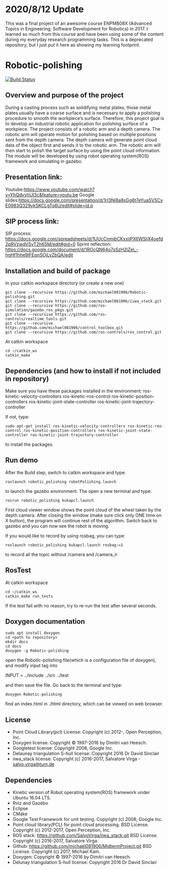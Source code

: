 # 2020/8/12 Update
This was a final project of an awesome course ENPM808X (Advanced Topics in Engineering; Software Development for Robotics) in 2017. I learned so much from this course and have been using some of the content during my everyday research programming tasks. This is a deprecated repository, but I just put it here as showing my learning footprint.   

# Robotic-polishing
[![Build Status](https://travis-ci.org/michael081906/Robotic-polishing.svg?branch=master)](https://travis-ci.org/michael081906/Robotic-polishing)

## Overview and purpose of the project 

During a casting process such as solidifying metal plates, those metal plates usually have a coarse surface and is necessary to apply a polishing procedure to smooth the workpiece’s surface. Therefore, this project goal is to develop an industrial robotic application for polishing surface of a workpiece. The project consists of a robotic arm and a depth camera. The robotic arm will operate motion for polishing based on multiple positions sent from the depth camera. The depth camera will generate point cloud data of the object first and sends it to the robotic arm. The robotic arm will then start to polish the target surface by using the point cloud information. The module will be developed by using robot operating system(ROS) framework and simulating in gazebo.

## Presentation link:

Youtube:https://www.youtube.com/watch?v=YhQdyyhUI3c&feature=youtu.be
Google slides:https://docs.google.com/presentation/d/1rI3Nj8a8sGg6t7eYuaSVSCyE0983Q329ykSKCLgTq6U/edit#slide=id.p

## SIP process link:

SIP process: https://docs.google.com/spreadsheets/d/1UUcCnmibCKxxiiPX6WSljX4oefd2pRVzwdVSvT2h65M/edit#gid=0
Sprint reflection: https://docs.google.com/document/d/1ROcQN64o7sSzH2lZel_-hgHf1hhe9IFEqnSOjLyZbQA/edit

## Installation and build of package

In your catkin workspace directory (or create a new one)
```
git clone --recursive https://github.com/michael081906/Robotic-polishing.git
git clone --recursive https://github.com/michael081906/iiwa_stack.git
git clone --recursive https://github.com/ros-simulation/gazebo_ros_pkgs.git
git clone --recursive https://github.com/ros-controls/realtime_tools.git
git clone --recursive https://github.com/michael081906/control_toolbox.git
git clone --recursive https://github.com/ros-controls/ros_control.git
```
At catkin workspace 
```
cd ~/catkin_ws
catkin_make 
```

## Dependencies (and how to install if not included in repository)

Make sure you have these packages installed in the environment:
ros-kinetic-velocity-controllers
ros-kinetic-ros-control
ros-kinetic-position-controllers
ros-kinetic-joint-state-controller
ros-kinetic-joint-trajectory-controller

If not, type:

```
sudo apt-get install ros-kinetic-velocity-controllers ros-kinetic-ros-control ros-kinetic-position-controllers ros-kinetic-joint-state-controller ros-kinetic-joint-trajectory-controller
```
to install the packages.

## Run demo

After the Build step, switch to  catkin workspace and type:
```
roslaunch robotic_polishing robotPolishing.launch
```
to launch the gazebo environment. The open a new terminal and type:
```
rosrun robotic_polishing kukapcl.launch
```

First cloud viewer window shows the point cloud of the wheel taken by the depth camera. After closing the window (make sure click only ONE time on X button), the program will continue rest of the algorithm. Switch back to gazebo and you can now see the robot is moving.

If you would like to record by using rosbag, you can type:
```
roslaunch robotic_polishing kukapcl.launch rosbag:=1
```
to record all the topic without /camera and /camera_ir

## RosTest

At catkin workspace 
```
cd ~/catkin_ws
catkin_make run_tests
```
If the test fail with no reason, try to re-run the test after several seconds.
 
## Doxygen documentation
```
sudo apt install doxygen
cd <path to repository>
mkdir docs
cd docs
doxygen -g Robotic-polishing
```
open the Robotic-polishing file(which is a configuration file of doxygen), and modify input tag into

INPUT                  = ../include ../src ../test

and then save the file. Go back to the terminal and type:
```
doxygen Robotic-polishing
```
find an index.html in ./html directory, which can be viewed on web browser.


## License 

- Point Cloud Library(pcl) License: Copyright (c) 2012-, Open Perception, Inc.
- Doxygen license: Copyright © 1997-2016 by Dimitri van Heesch.
- Googletest license: Copyright 2008, Google Inc.
- Delaunay triangulation S-hull license: Copyright 2016 Dr David Sinclair
- iiwa_stack license: Copyright (c) 2016-2017, Salvatore Virga - salvo.virga@tum.de


## Dependencies

- Kinetic version of Robot operating system(ROS) framework under Ubuntu 16.04 LTS.  
- Rviz and Gazebo
- Eclipse
- CMake
- Google Test Framework for unit testing. Copyright (c) 2008, Google Inc.
- Point cloud library(PCL) for point cloud processing. BSD License. Copyright (c) 2012-2017, Open Perception, Inc.
- ROS stack: https://github.com/SalvoVirga/iiwa_stack.git BSD License. Copyright (c) 2016-2017, Salvatore Virga.
- Github: https://github.com/michael081906/MidtermProject.git BSD License. Copyright (c) 2017, Michael Kam.
- Doxygen: Copyright © 1997-2016 by Dimitri van Heesch.
- Delunay triangulation S-hull license: Copyright 2016 Dr David Sinclair



